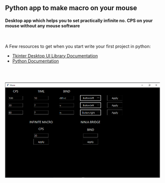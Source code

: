 ## Python app to make macro on your mouse

#### Desktop app which helps you to set practically infinite no. CPS on your mouse without any mouse software

<br>

A Few resources to get when you start write your first project in python:
- [Tkinter Desktop UI Library Documentation](https://docs.python.org/3/library/tk.html)
- [Python Documentation](https://docs.python.org/3/)

<br><br>

<img src="macros.PNG">
